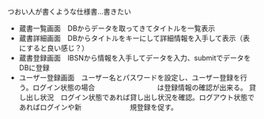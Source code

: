 つおい人が書くような仕様書…書きたい
- 蔵書一覧画面　DBからデータを取ってきてタイトルを一覧表示
- 蔵書詳細画面　DBからタイトルをキーにして詳細情報を入手して表示（表にすると良い感じ？）
- 蔵書登録画面　IBSNから情報を入手してデータを入力、submitでデータをDBに登録
- ユーザー登録画面　ユーザー名とパスワードを設定し、ユーザー登録を行う。ログイン状態の場合　　　　　　　　　は登録情報の確認が出来る。
貸し出し状況　ログイン状態であれば貸し出し状況を確認。ログアウト状態であればログインや新　　　　　　　規登録を促す。

